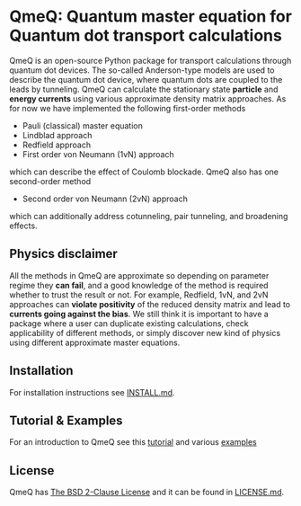 QmeQ: Quantum master equation for Quantum dot transport calculations
====================================================================

QmeQ is an open-source Python package for transport calculations through
quantum  dot devices. The so-called Anderson-type models are used to describe
the quantum dot device, where quantum dots are coupled to the leads by
tunneling. QmeQ can calculate the stationary state **particle** and
**energy currents** using various approximate density matrix approaches. As for
now we have implemented the following first-order methods

* Pauli (classical) master equation
* Lindblad approach
* Redfield approach
* First order von Neumann (1vN) approach

which can describe the effect of Coulomb blockade. QmeQ also has one
second-order method

* Second order von Neumann (2vN) approach

which can additionally address cotunneling, pair tunneling, and
broadening effects.

Physics disclaimer
------------------

All the methods in QmeQ are approximate so depending on parameter regime they
**can fail**, and a good knowledge of the method is required whether to trust
the result or not. For example, Redfield, 1vN, and 2vN approaches can **violate
positivity** of the reduced density matrix and lead to **currents going against
the bias**. We still think it is important to have a package where a user can
duplicate existing calculations, check applicability of different methods, or
simply discover new kind of physics using different approximate master equations.

Installation
------------

For installation instructions see [INSTALL.md](INSTALL.md).

Tutorial & Examples
-------------------

For an introduction to QmeQ see this [tutorial][tutorial]
and various [examples][examples]

License
-------

QmeQ has [The BSD 2-Clause License][license] and it can be found
in [LICENSE.md](LICENSE.md).

[tutorial]: https://github.com/gedaskir/qmeq/tree/master/tutorial/tutorial.ipynb
[examples]: https://github.com/gedaskir/qmeq/tree/master/tutorial
[license]: https://opensource.org/licenses/BSD-2-Clause
